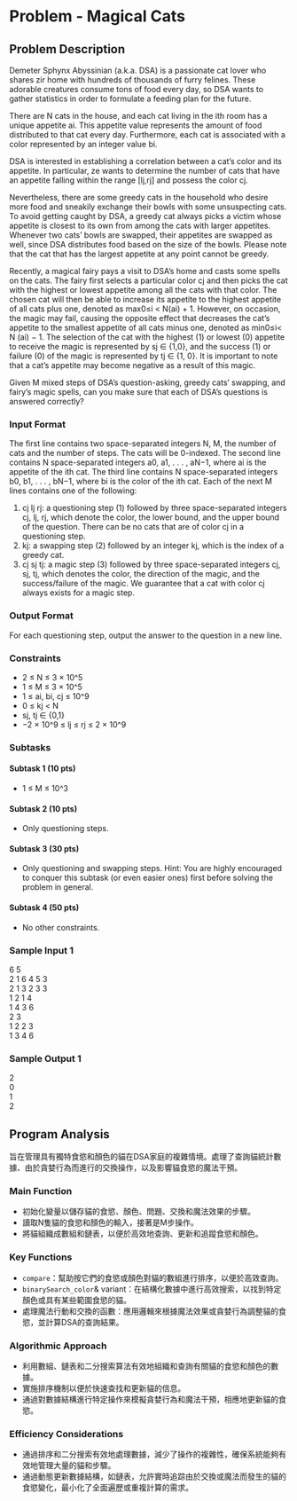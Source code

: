 # Problem - Magical Cats

## Problem Description
Demeter Sphynx Abyssinian (a.k.a. DSA) is a passionate cat lover who shares zir home with hundreds of thousands of furry felines. These adorable creatures consume tons of food every day, so DSA wants to gather statistics in order to formulate a feeding plan for the future.

There are N cats in the house, and each cat living in the ith room has a unique appetite ai. This appetite value represents the amount of food distributed to that cat every day. Furthermore, each cat is associated with a color represented by an integer value bi.

DSA is interested in establishing a correlation between a cat’s color and its appetite. In particular, ze wants to determine the number of cats that have an appetite falling within the range [lj,rj] and possess the color cj.

Nevertheless, there are some greedy cats in the household who desire more food and sneakily exchange their bowls with some unsuspecting cats. To avoid getting caught by DSA, a greedy cat always picks a victim whose appetite is closest to its own from among the cats with larger appetites. Whenever two cats’ bowls are swapped, their appetites are swapped as well, since DSA distributes food based on the size of the bowls. Please note that the cat that has the largest appetite at any point cannot be greedy.

Recently, a magical fairy pays a visit to DSA’s home and casts some spells on the cats. The fairy first selects a particular color cj and then picks the cat with the highest or lowest appetite among all the cats with that color. The chosen cat will then be able to increase its appetite to the highest appetite of all cats plus one, denoted as max0≤i < N(ai) + 1. However, on occasion, the magic may fail, causing the opposite effect that decreases the cat’s appetite to the smallest appetite of all cats minus one, denoted as min0≤i< N (ai) − 1. The selection of the cat with the highest (1) or lowest (0) appetite to receive the magic is represented by sj ∈ {1,0}, and the success (1) or failure (0) of the magic is represented by tj ∈ {1, 0}. It is important to note that a cat’s appetite may become negative as a result of this magic.

Given M mixed steps of DSA’s question-asking, greedy cats’ swapping, and fairy’s magic spells, can you make sure that each of DSA’s questions is answered correctly?

### Input Format
The first line contains two space-separated integers N, M, the number of cats and the number of steps. The cats will be 0-indexed. The second line contains N space-separated integers a0, a1, . . . , aN−1, where ai is the appetite of the ith cat. The third line contains N space-separated integers b0, b1, . . . , bN−1, where bi is the color of the ith cat. Each of the next M lines contains one of the following:

1. cj lj rj: a questioning step (1) followed by three space-separated integers cj, lj, rj, which denote the color, the lower bound, and the upper bound of the question. There can be no cats that are of color cj in a questioning step.
2. kj: a swapping step (2) followed by an integer kj, which is the index of a greedy cat.
3. cj sj tj: a magic step (3) followed by three space-separated integers cj, sj, tj, which denotes the color, the direction of the magic, and the success/failure of the magic. We guarantee that a cat with color cj always exists for a magic step.

### Output Format
For each questioning step, output the answer to the question in a new line.

### Constraints
- 2 ≤ N ≤ 3 × 10^5
- 1 ≤ M ≤ 3 × 10^5
- 1 ≤ ai, bi, cj ≤ 10^9
- 0 ≤ kj < N
- sj, tj ∈ {0,1}
- −2 × 10^9 ≤ lj ≤ rj ≤ 2 × 10^9

### Subtasks

#### Subtask 1 (10 pts)
- 1 ≤ M ≤ 10^3
#### Subtask 2 (10 pts)
- Only questioning steps.
#### Subtask 3 (30 pts)
- Only questioning and swapping steps. Hint: You are highly encouraged to conquer this subtask (or even easier ones) first before solving the problem in general.
#### Subtask 4 (50 pts)
- No other constraints.

### Sample Input 1
6 5   
2 1 6 4 5 3  
2 1 3 2 3 3   
1 2 1 4   
1 4 3 6   
2 3   
1 2 2 3   
1 3 4 6  
### Sample Output 1
2  
0  
1  
2 

## Program Analysis

旨在管理具有獨特食慾和顏色的貓在DSA家庭的複雜情境。處理了查詢貓統計數據、由於貪婪行為而進行的交換操作，以及影響貓食慾的魔法干預。

### Main Function
- 初始化變量以儲存貓的食慾、顏色、問題、交換和魔法效果的步驟。
- 讀取N隻貓的食慾和顏色的輸入，接著是M步操作。
- 將貓組織成數組和鏈表，以便於高效地查詢、更新和追蹤食慾和顏色。

### Key Functions
- `compare`：幫助按它們的食慾或顏色對貓的數組進行排序，以便於高效查詢。
- `binarySearch_color`& variant：在結構化數據中進行高效搜索，以找到特定顏色或具有某些範圍食慾的貓。
- 處理魔法行動和交換的函數：應用邏輯來根據魔法效果或貪婪行為調整貓的食慾，並計算DSA的查詢結果。

### Algorithmic Approach

- 利用數組、鏈表和二分搜索算法有效地組織和查詢有關貓的食慾和顏色的數據。
- 實施排序機制以便於快速查找和更新貓的信息。
- 通過對數據結構進行特定操作來模擬貪婪行為和魔法干預，相應地更新貓的食慾。

### Efficiency Considerations
- 通過排序和二分搜索有效地處理數據，減少了操作的複雜性，確保系統能夠有效地管理大量的貓和步驟。
- 通過動態更新數據結構，如鏈表，允許實時追踪由於交換或魔法而發生的貓的食慾變化，最小化了全面遍歷或重複計算的需求。